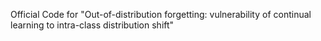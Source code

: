 Official Code for "Out-of-distribution forgetting: vulnerability of continual learning to intra-class distribution shift"